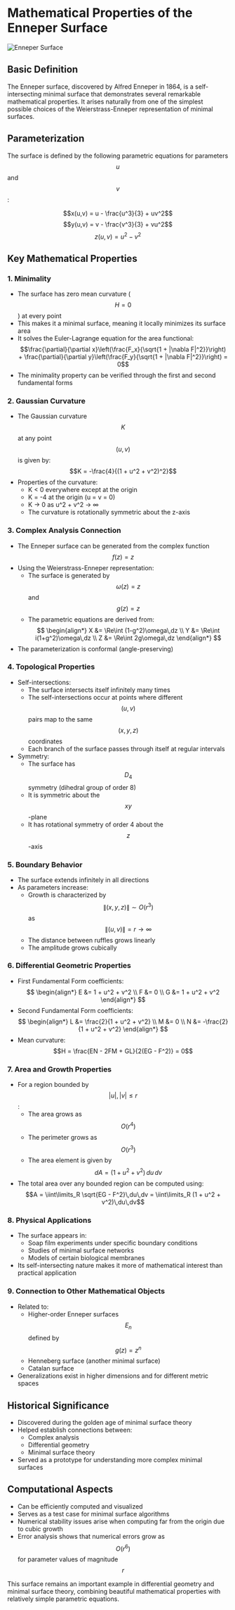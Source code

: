 # Mathematical Properties of the Enneper Surface

![Enneper Surface](./../images/enneper.png)

## Basic Definition

The Enneper surface, discovered by Alfred Enneper in 1864, is a self-intersecting minimal surface that demonstrates several remarkable mathematical properties. It arises naturally from one of the simplest possible choices of the Weierstrass-Enneper representation of minimal surfaces.

## Parameterization

The surface is defined by the following parametric equations for parameters $$u$$ and $$v$$:

$$x(u,v) = u - \frac{u^3}{3} + uv^2$$
$$y(u,v) = v - \frac{v^3}{3} + vu^2$$
$$z(u,v) = u^2 - v^2$$

## Key Mathematical Properties

### 1. Minimality

- The surface has zero mean curvature ($$H = 0$$) at every point
- This makes it a minimal surface, meaning it locally minimizes its surface area
- It solves the Euler-Lagrange equation for the area functional:
  $$\frac{\partial}{\partial x}\left(\frac{F_x}{\sqrt{1 + |\nabla F|^2}}\right) + \frac{\partial}{\partial y}\left(\frac{F_y}{\sqrt{1 + |\nabla F|^2}}\right) = 0$$
- The minimality property can be verified through the first and second fundamental forms

### 2. Gaussian Curvature

- The Gaussian curvature $$K$$ at any point $$(u,v)$$ is given by:
  $$K = -\frac{4}{(1 + u^2 + v^2)^2}$$
- Properties of the curvature:
  - K < 0 everywhere except at the origin
  - K = -4 at the origin (u = v = 0)
  - K -> 0 as u^2 + v^2 -> ∞
  - The curvature is rotationally symmetric about the z-axis

### 3. Complex Analysis Connection

- The Enneper surface can be generated from the complex function $$f(z) = z$$
- Using the Weierstrass-Enneper representation:
  - The surface is generated by $$\omega(z) = z$$ and $$g(z) = z$$
  - The parametric equations are derived from:
    $$
    \begin{align*}
    X &= \Re\int (1-g^2)\omega\,dz \\
    Y &= \Re\int i(1+g^2)\omega\,dz \\
    Z &= \Re\int 2g\omega\,dz
    \end{align*}
    $$
- The parameterization is conformal (angle-preserving)

### 4. Topological Properties

- Self-intersections:
  - The surface intersects itself infinitely many times
  - The self-intersections occur at points where different $$(u,v)$$ pairs map to the same $$(x,y,z)$$ coordinates
  - Each branch of the surface passes through itself at regular intervals
- Symmetry:
  - The surface has $$D_4$$ symmetry (dihedral group of order 8)
  - It is symmetric about the $$xy$$-plane
  - It has rotational symmetry of order 4 about the $$z$$-axis

### 5. Boundary Behavior

- The surface extends infinitely in all directions
- As parameters increase:
  - Growth is characterized by $$\|(x,y,z)\| \sim O(r^3)$$ as $$\|(u,v)\| = r \to \infty$$
  - The distance between ruffles grows linearly
  - The amplitude grows cubically

### 6. Differential Geometric Properties

- First Fundamental Form coefficients:
  $$
  \begin{align*}
  E &= 1 + u^2 + v^2 \\
  F &= 0 \\
  G &= 1 + u^2 + v^2
  \end{align*}
  $$
- Second Fundamental Form coefficients:
  $$
  \begin{align*}
  L &= \frac{2}{1 + u^2 + v^2} \\
  M &= 0 \\
  N &= -\frac{2}{1 + u^2 + v^2}
  \end{align*}
  $$
- Mean curvature:
  $$H = \frac{EN - 2FM + GL}{2(EG - F^2)} = 0$$

### 7. Area and Growth Properties

- For a region bounded by $$|u|,|v| \leq r$$:
  - The area grows as $$O(r^4)$$
  - The perimeter grows as $$O(r^3)$$
  - The area element is given by $$dA = (1 + u^2 + v^2)\,du\,dv$$
- The total area over any bounded region can be computed using:
  $$A = \iint\limits_R \sqrt{EG - F^2}\,du\,dv = \iint\limits_R (1 + u^2 + v^2)\,du\,dv$$

### 8. Physical Applications

- The surface appears in:
  - Soap film experiments under specific boundary conditions
  - Studies of minimal surface networks
  - Models of certain biological membranes
- Its self-intersecting nature makes it more of mathematical interest than practical application

### 9. Connection to Other Mathematical Objects

- Related to:
  - Higher-order Enneper surfaces $$E_n$$ defined by $$g(z) = z^n$$
  - Henneberg surface (another minimal surface)
  - Catalan surface
- Generalizations exist in higher dimensions and for different metric spaces

## Historical Significance

- Discovered during the golden age of minimal surface theory
- Helped establish connections between:
  - Complex analysis
  - Differential geometry
  - Minimal surface theory
- Served as a prototype for understanding more complex minimal surfaces

## Computational Aspects

- Can be efficiently computed and visualized
- Serves as a test case for minimal surface algorithms
- Numerical stability issues arise when computing far from the origin due to cubic growth
- Error analysis shows that numerical errors grow as $$O(r^6)$$ for parameter values of magnitude $$r$$

This surface remains an important example in differential geometry and minimal surface theory, combining beautiful mathematical properties with relatively simple parametric equations.
